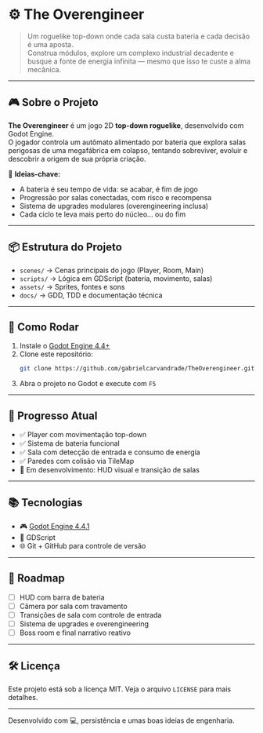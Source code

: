
# ⚙️ The Overengineer

> Um roguelike top-down onde cada sala custa bateria e cada decisão é uma aposta.  
> Construa módulos, explore um complexo industrial decadente e busque a fonte de energia infinita — mesmo que isso te custe a alma mecânica.

---

## 🎮 Sobre o Projeto

**The Overengineer** é um jogo 2D **top-down roguelike**, desenvolvido com Godot Engine.  
O jogador controla um autômato alimentado por bateria que explora salas perigosas de uma megafábrica em colapso, tentando sobreviver, evoluir e descobrir a origem de sua própria criação.

🧠 **Ideias-chave:**
- A bateria é seu tempo de vida: se acabar, é fim de jogo
- Progressão por salas conectadas, com risco e recompensa
- Sistema de upgrades modulares (overengineering inclusa)
- Cada ciclo te leva mais perto do núcleo… ou do fim

---

## 📦 Estrutura do Projeto

- `scenes/` → Cenas principais do jogo (Player, Room, Main)
- `scripts/` → Lógica em GDScript (bateria, movimento, salas)
- `assets/` → Sprites, fontes e sons
- `docs/` → GDD, TDD e documentação técnica

---

## 🚀 Como Rodar

1. Instale o [Godot Engine 4.4+](https://godotengine.org/download)
2. Clone este repositório:
   ```bash
   git clone https://github.com/gabrielcarvandrade/TheOverengineer.git
   ```
3. Abra o projeto no Godot e execute com `F5`

---

## 🎯 Progresso Atual

- ✅ Player com movimentação top-down
- ✅ Sistema de bateria funcional
- ✅ Sala com detecção de entrada e consumo de energia
- ✅ Paredes com colisão via TileMap
- 🔄 Em desenvolvimento: HUD visual e transição de salas

---

## 📚 Tecnologias

- 🎮 [Godot Engine 4.4.1](https://godotengine.org)
- 🧠 GDScript
- 🌐 Git + GitHub para controle de versão

---

## 🧭 Roadmap

- [ ] HUD com barra de bateria
- [ ] Câmera por sala com travamento
- [ ] Transições de sala com controle de entrada
- [ ] Sistema de upgrades e overengineering
- [ ] Boss room e final narrativo reativo

---

## 🛠️ Licença

Este projeto está sob a licença MIT. Veja o arquivo `LICENSE` para mais detalhes.

---

Desenvolvido com 💻, persistência e umas boas ideias de engenharia.
